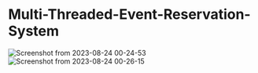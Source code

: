 # Multi-Threaded-Event-Reservation-System
![Screenshot from 2023-08-24 00-24-53](https://github.com/smktech9/Multi-Threaded-Event-Reservation-System/assets/46255858/10ed359b-8c9f-4002-8d34-d30ec0164dd1)
![Screenshot from 2023-08-24 00-26-15](https://github.com/smktech9/Multi-Threaded-Event-Reservation-System/assets/46255858/8f61c263-8f4a-43f6-86d6-18eb4e3069c2)
